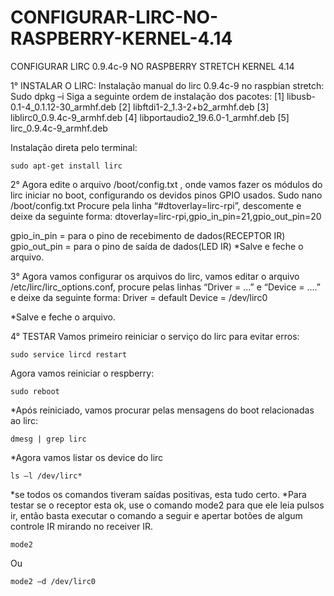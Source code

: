 # CONFIGURAR-LIRC-NO-RASPBERRY-KERNEL-4.14
CONFIGURAR LIRC 0.9.4c-9  NO RASPBERRY STRETCH KERNEL 4.14


1° INSTALAR O LIRC:
Instalação manual do lirc 0.9.4c-9 no raspbian stretch:
Sudo dpkg –i <PACOTE>
Siga a seguinte ordem de instalação dos pacotes:
[1]    libusb-0.1-4_0.1.12-30_armhf.deb
[2]    libftdi1-2_1.3-2+b2_armhf.deb
[3]    liblirc0_0.9.4c-9_armhf.deb
[4]    libportaudio2_19.6.0-1_armhf.deb
[5]    lirc_0.9.4c-9_armhf.deb

Instalação direta pelo terminal:
```
sudo apt-get install lirc
```
2° Agora edite o arquivo /boot/config.txt , onde vamos fazer os módulos do lirc iniciar no boot, configurando os devidos pinos GPIO usados.
Sudo nano /boot/config.txt
Procure pela linha “#dtoverlay=lirc-rpi”, descomente e deixe da seguinte forma:
dtoverlay=lirc-rpi,gpio_in_pin=21,gpio_out_pin=20
 
gpio_in_pin = para o pino de recebimento de dados(RECEPTOR IR)
gpio_out_pin = para o pino de saída de dados(LED IR)
*Salve e feche o arquivo.

3° Agora vamos configurar os arquivos do lirc, vamos editar o arquivo /etc/lirc/lirc_options.conf, procure pelas linhas “Driver = ...” e “Device =  ....” e deixe da seguinte forma:
Driver = default
Device = /dev/lirc0

*Salve e feche o arquivo.

4° TESTAR
Vamos primeiro reiniciar o serviço do lirc para evitar erros:
```
sudo service lircd restart
```
Agora vamos reiniciar o respberry:
```
sudo reboot
```

*Após reiniciado, vamos procurar pelas mensagens do boot relacionadas ao lirc:
```
dmesg | grep lirc
```
*Agora vamos listar os device do lirc
```
ls –l /dev/lirc*
```

*se todos os comandos tiveram saídas positivas, esta tudo certo.
*Para testar se o receptor esta ok, use o comando mode2 para que ele leia pulsos ir, então basta executar o comando a seguir e apertar botões de algum controle IR mirando no receiver IR.
```
mode2
```
Ou
```
mode2 –d /dev/lirc0
```
